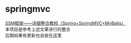 # springmvc
[SSM框架——详细整合教程（Spring+SpringMVC+MyBatis）](http://blog.csdn.net/zhshulin/article/details/37956105#reply)<br/>
本项目是参考上述文章进行的整合<br/>
后期如果有更新也会放在这里
